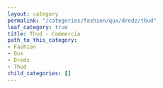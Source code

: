 ```yaml
---
layout: category
permalink: "/categories/fashion/qux/dredz/thud"
leaf_category: true
title: Thud - Commercia
path_to_this_category:
- Fashion
- Qux
- Dredz
- Thud
child_categories: []
---
```


